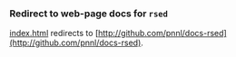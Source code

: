 ### Redirect to web-page docs for `rsed`

[index.html](https://github.com/pnnl/rsed/blob/gh-pages/index.html) redirects to [http://github.com/pnnl/docs-rsed](http://github.com/pnnl/docs-rsed).


